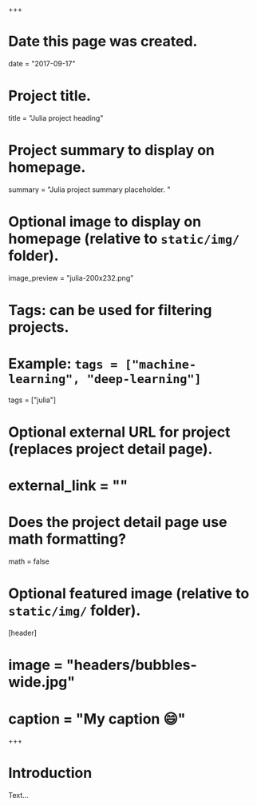 +++
# Date this page was created.
date = "2017-09-17"

# Project title.
title = "Julia project heading"

# Project summary to display on homepage.
summary = "Julia project summary placeholder. "

# Optional image to display on homepage (relative to `static/img/` folder).
image_preview = "julia-200x232.png"

# Tags: can be used for filtering projects.
# Example: `tags = ["machine-learning", "deep-learning"]`
tags = ["julia"]

# Optional external URL for project (replaces project detail page).
# external_link = ""

# Does the project detail page use math formatting?
math = false

# Optional featured image (relative to `static/img/` folder).
[header]
# image = "headers/bubbles-wide.jpg"
# caption = "My caption :smile:"

+++

# Introduction

Text...
